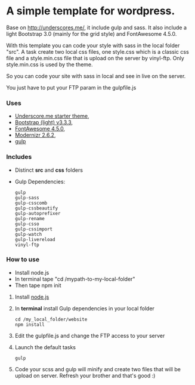 A simple template for wordpress. 
=================================
Base on http://underscores.me/, it include gulp and sass. It also include a light Bootstrap 3.0 (mainly for the grid style) and FontAwesome 4.5.0. 

With this template you can code your style with sass in the local folder "src". A task create two local css files, one style.css which is a classic css file and a style.min.css file that is upload on the server by vinyl-ftp. Only style.min.css is used by the theme. 

So you can code your site with sass in local and see in live on the server.

You just have to put your FTP param in the gulpfile.js

### Uses

* [Underscore.me starter theme](http://underscores.me/),
* [Bootstrap (light) v3.3.3](http://getbootstrap.com/),
* [FontAwesome 4.5.0](https://fortawesome.github.io/Font-Awesome/),
* [Modernizr 2.6.2](https://modernizr.com/),
* [gulp](http://gulpjs.com/)

### Includes

* Distinct **src** and **css** folders
* Gulp Dependencies:

	```shell
	gulp
	gulp-sass
	gulp-csscomb
	gulp-cssbeautify
	gulp-autoprefixer
	gulp-rename
	gulp-csso
	gulp-cssimport
	gulp-watch
	gulp-livereload
	vinyl-ftp
	```
### How to use

* Install node.js
* In terminal tape "cd /mypath-to-my-local-folder"
* Then tape npm init

1. Install [node.js](http://nodejs.org/)
2. In **terminal** install Gulp dependencies in your local folder

	```shell
	cd /my_local_folder/website
	npm install
	```

3. Edit the gulpfile.js and change the FTP access to your server

4. Launch the default tasks

	```shell
	gulp
	```

5. Code your scss and gulp will minify and create two files that will be upload on server. Refresh your brother and that's good :)

